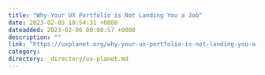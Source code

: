 ```yaml
---
title: "Why Your UX Portfolio is Not Landing You a Job"
date: 2023-02-05 10:54:31 +0000
dateadded: 2023-02-06 00:00:57 +0000
description: ""
link: "https://uxplanet.org/why-your-ux-portfolio-is-not-landing-you-a-job-5f75ab9fe94c?source=rss----819cc2aaeee0---4"
category:
directory: _directory/ux-planet.md
---
```

